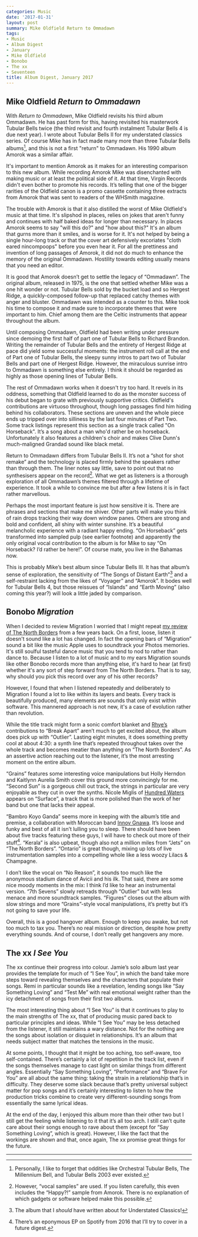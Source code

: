 ```yaml
---
categories: Music
date: '2017-01-31'
layout: post
summary: Mike Oldfield Return to Ommadawn
tags:
- Music
- Album Digest
- January
- Mike Oldfield
- Bonobo
- The xx
- Seventeen
title: Album Digest, January 2017
---
```


## Mike Oldfield *Return to Ommadawn*

With *Return to Ommadawn*, Mike Oldfield revisits his third album Ommadawn. He has past form for this, having revisited his masterwork Tubular Bells twice (the third revisit and fourth instalment Tubular Bells 4 is due next year). I wrote about Tubular Bells II for my understated classics series. Of course Mike has in fact made many more than three Tubular Bells albums[^1], and this is not a first "return" to Ommadawn. His 1990 album Amorok was a similar affair.

It's important to mention Amorok as it makes for an interesting comparison to this new album. While recording Amorok Mike was disenchanted with making music or at least the political side of it. At that time, Virgin Records didn't even bother to promote his records. It’s telling that one of the bigger rarities of the Oldfield canon is a promo cassette containing three extracts from Amorok that was sent to readers of the WHSmith magazine. 

The trouble with Amorok is that it also distilled the worst of Mike Oldfield's music at that time. It's slipshod in places, relies on jokes that aren't funny and continues with half baked ideas for longer than necessary. In places Amorok seems to say "will this do?" and "how about this?"  It's an album that gurns more than it smiles, and is worse for it. It's not helped by being a single hour-long track or that the cover art defensively excoriates "cloth eared nincompoops" before you even hear it. For all the prettiness and invention of long passages of Amorok, it did not do much to enhance the memory of the original Ommadawn. Hostility towards editing usually means that you need an editor.

It is good that Amorok doesn’t get to settle the legacy of “Ommadawn”. The original album, released in 1975, is the one that settled whether Mike was a one hit wonder or not. Tubular Bells sold by the bucket load and so Hergest Ridge, a quickly-composed follow-up that replaced catchy themes with anger and bluster. Ommadawn was intended as a counter to this. Mike took his time to compose it and made sure to incorporate themes that were important to him. Chief among them are the Celtic instruments that appear throughout the album. 

Until composing Ommadawn, Oldfield had been writing under pressure since demoing the first half of part one of Tubular Bells to Richard Brandon. Writing the remainder of Tubular Bells and the entirety of Hergest Ridge at pace did yield some successful moments: the instrument roll call at the end of Part one of Tubular Bells, the sleepy sunny intros to part two of Tubular Bells and part one of Hergest Ridge. However, the miraculous sunrise intro to Ommadawn is something else entirely. I think it should be regarded as highly as those opening lines of Tubular Bells. 

The rest of Ommadawn works when it doesn't try too hard. It revels in its oddness, something that Oldfield learned to do as the monster success of his debut began to grate with previously supportive critics. Oldfield's contributions are virtuoso throughout, though long passages find him hiding behind his collaborators. These sections are uneven and the whole piece ends up tripped over into silliness by the last four minutes of Part Two. Some track listings represent this section as a single track called "On Horseback". It’s a song about a man who'd rather be on horseback. Unfortunately it also features a children's choir and makes Clive Dunn's much-maligned Grandad sound like black metal. 

Return to Ommadawn differs from Tubular Bells II. It’s not a “shot for shot remake” and the technology is placed firmly behind the speakers rather than through them. The liner notes say little, save to point out that no synthesisers appear on the record[^2]. What we get as listeners is a thorough exploration of all Ommadawn’s themes filtered through a lifetime of experience. It took a while to convince me but after a few listens it is in fact rather marvellous.

Perhaps the most important feature is just how sensitive it is. There are phrases and sections that make me shiver. Other parts will make you think of rain drops tracking their way down window panes. Others are strong and bold and confident, all shiny with winter sunshine. It’s a beautiful melancholic experience with a radiant happy ending. “On Horseback” gets transformed into sampled pulp (see earlier footnote) and apparently the only original vocal contribution to the album is for Mike to say “On Horseback? I’d rather be here!”. Of course mate, you live in the Bahamas now.

This is probably Mike’s best album since Tubular Bells III. It has that album’s sense of exploration, the sensitivity of “The Songs of Distant Earth”[^3] and a self-restraint lacking from the likes of “Voyager” and “Amorok”. It bodes well for Tubular Bells 4, but those reissues of “Islands” and “Earth Moving” (also coming this year?) will look a little jaded by comparison.


## Bonobo *Migration*

When I decided to review Migration I worried that I might repeat [my review of The North Borders](https://mattischrome.com/album-digest-august-2013/) from a few years back. On a first, loose, listen it doesn't sound like a lot has changed. In fact the opening bars of “Migration” sound a bit like the music Apple uses to soundtrack your Photos memories. It's still soulful tasteful dance music that you tend to nod to rather than dance to. Because I listen to a lot of music and to my ears Migration sounds like other Bonobo records more than anything else, it's hard to hear (at first) whether it's any sort of step forward from The North Borders. That is to say, why should you pick this record over any of his other records?

However, I found that when I listened repeatedly and deliberately to Migration I found a lot to like within its layers and beats. Every track is beautifully produced, many elements are sounds that only exist within software. This mannered approach is not new, it's a case of evolution rather than revolution.

While the title track might form a sonic comfort blanket and [Rhye’s](http://www.rhyemusic.com) contributions to “Break Apart” aren’t much to get excited about, the album does pick up with “Outlier”. Lasting eight minutes, it does something pretty cool at about 4:30: a synth line that’s repeated throughout takes over the whole track and becomes meatier than anything on “The North Borders”. As an assertive action reaching out to the listener, it’s the most arresting moment on the entire album.

“Grains” features some interesting voice manipulations but Holly Herndon and Kaitlynn Aurelia Smith cover this ground more convincingly for me. “Second Sun” is a gorgeous chill out track, the strings in particular are very enjoyable as they cut in over the synths. Nicole Miglis of [Hundred Waters](http://hundred-waters.com) appears on “Surface”, a track that is more polished than the work of her band but one that lacks their appeal.

“Bambro Koyo Ganda” seems more in keeping with the album’s title and premise, a collaboration with Moroccan band [Innov Gnawa](http://www.clevelandart.org/events/music-and-performances/innov-gnawa). It’s loose and funky and best of all it isn’t lulling you to sleep. There should have been about five tracks featuring these guys, I will have to check out more of their stuff[^4]. “Kerala” is also upbeat, though also not a million miles from “Jets” on “The North Borders”. “Ontario” is great though, mixing up lots of live instrumentation samples into a compelling whole like a less woozy Lilacs & Champagne.

I don’t like the vocal on “No Reason”, it sounds too much like the anonymous stadium dance of Avicii and his ilk. That said, there are some nice moody moments in the mix: I think I’d like to hear an instrumental version. “7th Sevens” slowly retreads through “Outlier” but with less menace and more soundtrack samples. “Figures” closes out the album with slow strings and more “Grains”-style vocal manipulations, it’s pretty but it’s not going to save your life.

Overall, this is a good hangover album. Enough to keep you awake, but not too much to tax you. There’s no real mission or direction, despite how pretty everything sounds. And of course, I don’t really get hangovers any more.


## The xx *I See You*

The xx continue their progress into colour. Jamie’s solo album last year provides the template for much of “I See You”, in which the band take more steps toward revealing themselves and the characters that populate their songs. Remi in particular sounds like a revelation, lending songs like “Say Something Loving” and “Test Me” with real emotional weight rather than the icy detachment of songs from their first two albums.

The most interesting thing about “I See You” is that it continues to play to the main strengths of The xx, that of producing music pared back to particular principles and ideas. While “I See You” may be less detached from the listener, it still maintains a wary distance. Not for the nothing are the songs about isolation or disquiet in relationships. It’s an album that needs subject matter that matches the tensions in the music.

At some points, I thought that it might be too aching, too self-aware, too self-contained. There’s certainly a lot of repetition in the track list, even if the songs themselves manage to cast light on similar things from different angles. Essentially “Say Something Loving”, “Performance” and “Brave For You” are all about the same thing: taking the strain in a relationship that’s in difficulty. They deserve some slack because that’s  pretty universal subject matter for pop songs and it’s certainly interesting to listen to how the production tricks combine to create very different-sounding songs from essentially the same lyrical ideas.

At the end of the day, I enjoyed this album more than their other two but I still get the feeling while listening to it that it’s all too arch. I still can’t quite care about their songs enough to rave about them (except for “Say Something Loving”, which is great). However, I like the fact that the workings are shown and that, once again, The xx promise great things for the future.

***

[^1]:	Personally, I like to forget that oddities like Orchestral Tubular Bells, The Millennium Bell, and Tubular Bells 2003 ever existed. 

[^2]:	However, “vocal samples” are used. If you listen carefully, this even includes the “Happy?!” sample from Amorok. There is no explanation of which gadgets or software helped make this possible.

[^3]:	The album that I *should* have written about for Understated Classics!

[^4]:	There’s an eponymous EP on Spotify from 2016 that I’ll try to cover in a future digest.